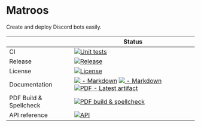 # Matroos

Create and deploy Discord bots easily.

|                        | Status                                                       |
| ---------------------- | ------------------------------------------------------------ |
| CI                     | [![Unit tests](https://github.com/harvestcore/matroos/actions/workflows/test-dotnet.yml/badge.svg)](https://github.com/harvestcore/matroos/actions/workflows/test-dotnet.yml) |
| Release                | [![Release](https://img.shields.io/github/v/release/harvestcore/matroos)](https://github.com/harvestcore/matroos/releases) |
| License                | [![License](https://img.shields.io/github/license/harvestcore/matroos)](https://www.gnu.org/licenses/gpl-3.0) |
| Documentation          | [![​ - ​Markdown](https://img.shields.io/badge/Markdown-2ea4ff?logo=markdown)](./doc/md/README.md) [![​ - ​Markdown](https://img.shields.io/badge/LaTeX-2ea4ff?logo=latex)](./doc/tex/README.md) [![PDF - Latest artifact](https://img.shields.io/badge/PDF_Latest_artifact-2ea4ff?logo=adobe-acrobat-reader)](https://github.com/harvestcore/matroos/actions/workflows/build-latex.yml) |
| PDF Build & Spellcheck | [![PDF build & spellcheck](https://github.com/harvestcore/matroos/actions/workflows/build-latex.yml/badge.svg)](https://github.com/harvestcore/matroos/actions/workflows/build-latex.yml) |
| API reference          | [![API](https://img.shields.io/badge/-API-informational)](./doc/md/api.md) |
